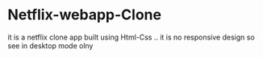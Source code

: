 # Netflix-webapp-Clone
it is a netflix clone app built using Html-Css .. it is no responsive design so see in desktop mode olny
